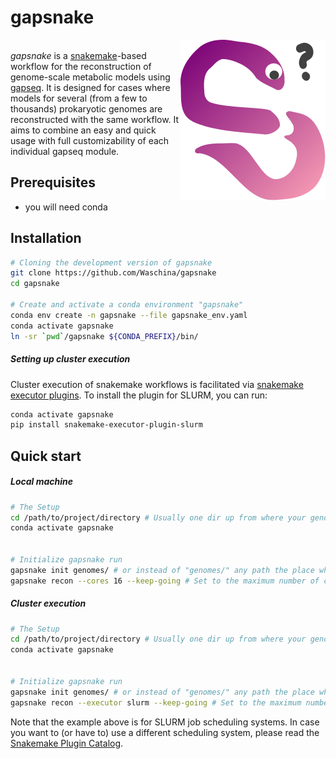 # gapsnake

<img src="images/gapsnake.svg" align="right" /> <br/>*gapsnake* is a <u>snakemake</u>-based workflow for the reconstruction of genome-scale metabolic models using <u>gapseq</u>. It is designed for cases where models for several (from a few to thousands) prokaryotic genomes are reconstructed with the same workflow. It aims to combine an easy and quick usage with full customizability of each individual gapseq module.



## Prerequisites

- you will need conda

## Installation

```sh
# Cloning the development version of gapsnake
git clone https://github.com/Waschina/gapsnake
cd gapsnake

# Create and activate a conda environment "gapsnake"
conda env create -n gapsnake --file gapsnake_env.yaml
conda activate gapsnake
ln -sr `pwd`/gapsnake ${CONDA_PREFIX}/bin/
```

##### Setting up cluster execution

Cluster execution of snakemake workflows is facilitated via [snakemake executor plugins](https://snakemake.github.io/snakemake-plugin-catalog/index.html). To install the plugin for SLURM, you can run:

```sh
conda activate gapsnake
pip install snakemake-executor-plugin-slurm
```

## Quick start

##### Local machine

```sh
# The Setup
cd /path/to/project/directory # Usually one dir up from where your genomes are
conda activate gapsnake


# Initialize gapsnake run
gapsnake init genomes/ # or instead of "genomes/" any path the place where your genomes are
gapsnake recon --cores 16 --keep-going # Set to the maximum number of cores you want to use

```

##### Cluster execution 

```sh
# The Setup
cd /path/to/project/directory # Usually one dir up from where your genomes are
conda activate gapsnake


# Initialize gapsnake run
gapsnake init genomes/ # or instead of "genomes/" any path the place where your genomes are
gapsnake recon --executor slurm --keep-going # Set to the maximum number of cores you want to use
```

Note that the example above is for SLURM job scheduling systems. In case you want to (or have to) use a different scheduling system, please read the [Snakemake Plugin Catalog](https://snakemake.github.io/snakemake-plugin-catalog/index.html). 
